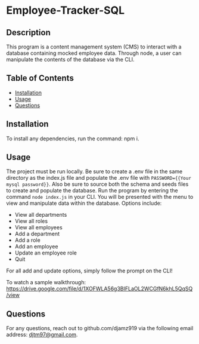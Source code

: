 # Employee-Tracker-SQL

## Description
This program is a content management system (CMS) to interact with a database containing mocked employee data. Through node, a user can manipulate the contents of the database via the CLI.

## Table of Contents
  * [Installation](#installation)
  * [Usage](#usage)
  * [Questions](#questions)

## Installation
To install any dependencies, run the command: npm i.

## Usage
The project must be run locally. Be sure to create a .env file in the same directory as the index.js file and populate the .env file with `PASSWORD={{Your mysql password}}`. Also be sure to source both the schema and seeds files to create and populate the database. Run the program by entering the command `node index.js` in your CLI. You will be presented with the menu to view and manipulate data within the database. Options include:
  * View all departments
  * View all roles
  * View all employees
  * Add a department
  * Add a role
  * Add an employee
  * Update an employee role
  * Quit

For all add and update options, simply follow the prompt on the CLI!

To watch a sample walkthrough: https://drive.google.com/file/d/1XOFWLA56g3BIFLaOL2WCGfN6khL5QqSQ/view

## Questions
For any questions, reach out to github.com/djamz919 via the following email address: djtm97@gmail.com.

